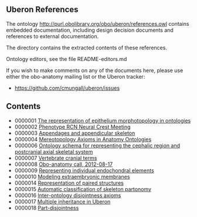 Uberon References
-----------------

The ontology http://purl.obolibrary.org/obo/uberon/references.owl
contains embedded documentation, including design decision documents
and references to external documentation.

The directory contains the extracted contents of these references.

Ontology editors, see the file README-editors.md

If you wish to make comments on any of the documents here, please use
either the obo-anatomy mailing list or the Uberon tracker:

 * https://github.com/cmungall/uberon/issues

Contents
--------

<!-- AUTO-ADD-CONTENTS -->

 * 0000001 [The representation of epithelium morphotopology in ontologies](http://purl.obolibrary.org/obo/uberon/references/reference_0000001.md)
 * 0000002 [Phenotype RCN Neural Crest Meeting](http://purl.obolibrary.org/obo/uberon/references/reference_0000002.md)
 * 0000003 [Appendages and appendicular skeleton](http://purl.obolibrary.org/obo/uberon/references/reference_0000003.md)
 * 0000004 [Mereotopology Axioms in Anatomy Ontologies](http://purl.obolibrary.org/obo/uberon/references/reference_0000004.md)
 * 0000006 [Ontology schema for representing the cephalic region and postcranial axial skeletal system](http://purl.obolibrary.org/obo/uberon/references/reference_0000006.md)
 * 0000007 [Vertebrate cranial terms](http://purl.obolibrary.org/obo/uberon/references/reference_0000007.md)
 * 0000008 [Obo-anatomy call, 2012-08-17](http://purl.obolibrary.org/obo/uberon/references/reference_0000008.md)
 * 0000009 [Representing individual endochondral elements](http://purl.obolibrary.org/obo/uberon/references/reference_0000009.md)
 * 0000010 [Modeling extraembryonic membranes](http://purl.obolibrary.org/obo/uberon/references/reference_0000010.md)
 * 0000014 [Representation of paired structures](http://purl.obolibrary.org/obo/uberon/references/reference_0000014.md)
 * 0000015 [Automatic classification of skeleton partonomy](http://purl.obolibrary.org/obo/uberon/references/reference_0000015.md)
 * 0000016 [Inter-ontology disjointness axioms](http://purl.obolibrary.org/obo/uberon/references/reference_0000016.md)
 * 0000017 [Multiple inheritance in Uberon](http://purl.obolibrary.org/obo/uberon/references/reference_0000017.md)
 * 0000018 [Part-disjointness](http://purl.obolibrary.org/obo/uberon/references/reference_0000018.md)
